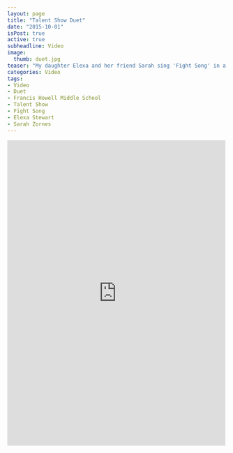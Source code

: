 ```yaml
---
layout: page
title: "Talent Show Duet"
date: "2015-10-01"
isPost: true
active: true
subheadline: Video
image:
  thumb: duet.jpg
teaser: "My daughter Elexa and her friend Sarah sing 'Fight Song' in a duet during the Francis Howell Middle School Talent Show. This was Elexa's first time being up on the stage and singing in front of people without being in a choir."
categories: Video
tags:
- Video
- Duet
- Francis Howell Middle School
- Talent Show
- Fight Song
- Elexa Stewart
- Sarah Zornes
---
```


<div class="flex-video">
<iframe src="https://player.vimeo.com/video/141124152" width="500" height="700" frameborder="0" webkitallowfullscreen mozallowfullscreen allowfullscreen></iframe>
</div>
